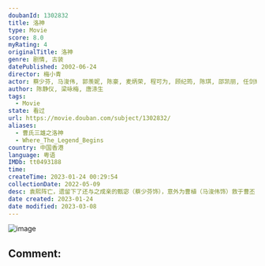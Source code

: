 ```yaml
---
doubanId: 1302832
title: 洛神
type: Movie
score: 8.0
myRating: 4
originalTitle: 洛神
genre: 剧情, 古装
datePublished: 2002-06-24
director: 梅小青
actor: 蔡少芬, 马浚伟, 郭羡妮, 陈豪, 麦炳荣, 程可为, 顾纪筠, 陈琪, 邵凯丽, 任剑辉, 冯晓文, 林韦辰, 林敬刚, 刘丹, 蔡国庆, 邝文珣, 李龙基, 毛华锋
author: 陈静仪, 梁咏梅, 唐涤生
tags:
  - Movie
state: 看过
url: https://movie.douban.com/subject/1302832/
aliases:
  - 曹氏三雄之洛神
  - Where_The_Legend_Begins
country: 中国香港
language: 粤语
IMDb: tt0493188
time: 
createTime: 2023-01-24 00:29:54
collectionDate: 2022-05-09
desc: 袁熙阵亡，遗留下了还与之成亲的甄宓（蔡少芬饰），意外为曹植（马浚伟饰）救于曹丕（陈豪饰）的剑下。甄宓是出了名的才貌双全，更被誉为当世三大美人之一。曹操垂怜于她的美色，以是故人后代为由接到府中代为...
date created: 2023-01-24
date modified: 2023-03-08
---
```


![image](p2508751878.jpg)

Comment:
---
